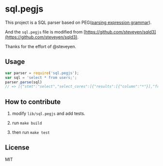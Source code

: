 # sql.pegjs

This project is a SQL parser based on PEG([parsing expression grammar](http://en.wikipedia.org/wiki/Parsing_expression_grammar)).

And the `sql.pegjs` file is modified from [https://github.com/steveyen/sqld3](https://github.com/steveyen/sqld3).

Thanks for the effort of @steveyen.

## Usage

```js
var parser = require('sql.pegjs');
var sql = 'select * from users;';
parser.parse(sql)
// => [{"stmt":"select","select_cores":[{"results":[{"column":"*"}],"from":[{"table":"users"}]}]}]);

```


## How to contribute

1. modify `lib/sql.pegjs` and add tests.

1. run `make build`

1. then run `make test`

## License

MIT